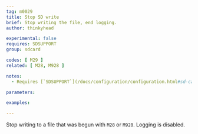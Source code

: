 ```yaml
---
tag: m0029
title: Stop SD write
brief: Stop writing the file, end logging.
author: thinkyhead

experimental: false
requires: SDSUPPORT
group: sdcard

codes: [ M29 ]
related: [ M28, M928 ]

notes:
  - Requires [`SDSUPPORT`](/docs/configuration/configuration.html#sd-card)

parameters:

examples:

---
```


Stop writing to a file that was begun with `M28` or `M928`. Logging is disabled.
